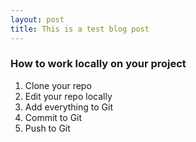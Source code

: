 ```yaml
---
layout: post
title: This is a test blog post
---
```


### How to work locally on your project
1. Clone your repo
2. Edit your repo locally
3. Add everything to Git
4. Commit to Git
5. Push to Git 